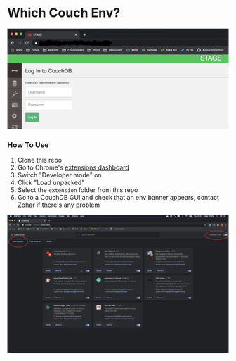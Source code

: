 # Which Couch Env?


![Extensions dashboard screenshot](/demo.png)


### How To Use
1. Clone this repo
1. Go to Chrome's [extensions dashboard](chrome://extensions/) 
1. Switch "Developer mode" on
1. Click "Load unpacked"
1. Select the `extension` folder from this repo
1. Go to a CouchDB GUI and check that an env banner appears, contact Zohar if there's any problem

![Extensions dashboard screenshot](/extensions_dashboard.png)
